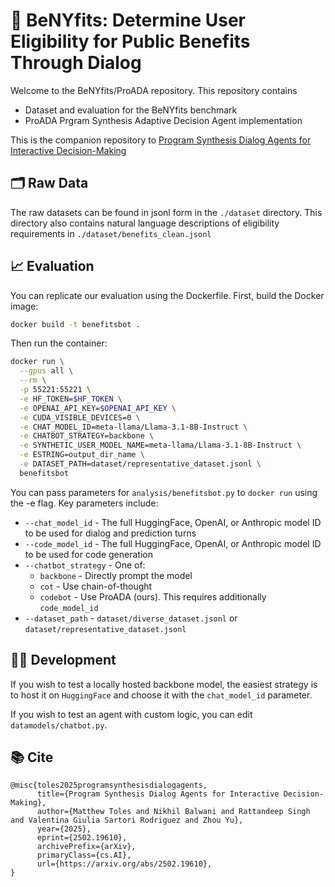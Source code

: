 # 🗽 BeNYfits: Determine User Eligibility for Public Benefits Through Dialog

Welcome to the BeNYfits/ProADA repository. This repository contains

- Dataset and evaluation for the BeNYfits benchmark
- ProADA Prgram Synthesis Adaptive Decision Agent implementation

This is the companion repository to [Program Synthesis Dialog Agents for Interactive Decision-Making](https://arxiv.org/abs/2502.19610)

## 🗂️ Raw Data

The raw datasets can be found in jsonl form in the `./dataset` directory. This directory also contains natural language descriptions of eligibility requirements in `./dataset/benefits_clean.jsonl`

## 📈 Evaluation

You can replicate our evaluation using the Dockerfile. First, build the Docker image:

```bash
docker build -t benefitsbot .
```

Then run the container:

```bash
docker run \
  --gpus all \
  --rm \
  -p 55221:55221 \
  -e HF_TOKEN=$HF_TOKEN \
  -e OPENAI_API_KEY=$OPENAI_API_KEY \
  -e CUDA_VISIBLE_DEVICES=0 \
  -e CHAT_MODEL_ID=meta-llama/Llama-3.1-8B-Instruct \
  -e CHATBOT_STRATEGY=backbone \
  -e SYNTHETIC_USER_MODEL_NAME=meta-llama/Llama-3.1-8B-Instruct \
  -e ESTRING=output_dir_name \
  -e DATASET_PATH=dataset/representative_dataset.jsonl \
  benefitsbot
```

You can pass parameters for `analysis/benefitsbot.py` to `docker run` using the -e flag.
Key parameters include:

- `--chat_model_id` - The full HuggingFace, OpenAI, or Anthropic model ID to be used for dialog and prediction turns
- `--code_model_id` - The full HuggingFace, OpenAI, or Anthropic model ID to be used for code generation
- `--chatbot_strategy` - One of:
  - `backbone` - Directly prompt the model
  - `cot` - Use chain-of-thought
  - `codebot` - Use ProADA (ours). This requires additionally `code_model_id`
- `--dataset_path` - `dataset/diverse_dataset.jsonl` or `dataset/representative_dataset.jsonl`

## 🧑‍🔬 Development

If you wish to test a locally hosted backbone model, the easiest strategy is to host it on `HuggingFace` and choose it with the `chat_model_id` parameter.

If you wish to test an agent with custom logic, you can edit `datamodels/chatbot.py`. 

## 📚 Cite
```
@misc{toles2025programsynthesisdialogagents,
      title={Program Synthesis Dialog Agents for Interactive Decision-Making}, 
      author={Matthew Toles and Nikhil Balwani and Rattandeep Singh and Valentina Giulia Sartori Rodriguez and Zhou Yu},
      year={2025},
      eprint={2502.19610},
      archivePrefix={arXiv},
      primaryClass={cs.AI},
      url={https://arxiv.org/abs/2502.19610}, 
}
```